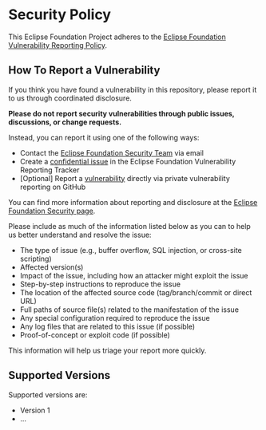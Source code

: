 # Security Policy

<!--
    Adapt this template as needed for your projects. Make sure to replace 
    `<project>` with your project name.

    For any questions about implementing security best practices, contact the 
    Eclipse Foundation Security Team at security@eclipse-foundation.org
-->

This Eclipse Foundation Project adheres to the [Eclipse Foundation Vulnerability Reporting Policy](https://www.eclipse.org/security/policy/).

## How To Report a Vulnerability

If you think you have found a vulnerability in this repository, please report it to us through coordinated disclosure.

**Please do not report security vulnerabilities through public issues, discussions, or change requests.**

Instead, you can report it using one of the following ways:

* Contact the [Eclipse Foundation Security Team](mailto:security@eclipse-foundation.org) via email
* Create a [confidential issue](https://gitlab.eclipse.org/security/vulnerability-reports/-/issues/new?issuable_template=new_vulnerability) in the Eclipse Foundation Vulnerability Reporting Tracker
* [Optional] Report a [vulnerability](https://github.com/<organization>/<repository>/security/advisories/new) directly via private vulnerability reporting on GitHub

You can find more information about reporting and disclosure at the [Eclipse Foundation Security page](https://www.eclipse.org/security/).

Please include as much of the information listed below as you can to help us better understand and resolve the issue:

* The type of issue (e.g., buffer overflow, SQL injection, or cross-site scripting)
* Affected version(s)
* Impact of the issue, including how an attacker might exploit the issue
* Step-by-step instructions to reproduce the issue
* The location of the affected source code (tag/branch/commit or direct URL)
* Full paths of source file(s) related to the manifestation of the issue
* Any special configuration required to reproduce the issue
* Any log files that are related to this issue (if possible)
* Proof-of-concept or exploit code (if possible)

This information will help us triage your report more quickly.

## Supported Versions

<!--
    Which releases of the project's software are actively maintained and receive security updates?
-->
Supported versions are:

* Version 1
* ...
